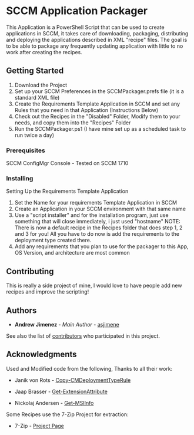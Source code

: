 # SCCM Application Packager

This Application is a PowerShell Script that can be used to create applications in SCCM, it takes care of downloading, packaging, distributing and deploying the applications described in XML "recipe" files. The goal is to be able to package any frequently updating application with little to no work after creating the recipes.

## Getting Started

1. Download the Project
2. Set up your SCCM Preferences in the SCCMPackager.prefs file (it is a standard XML file)
3. Create the Requirements Template Application in SCCM and set any Rules that you need in that Application (Instructions Below)
4. Check out the Recipes in the "Disabled" Folder, Modify them to your needs, and copy them into the "Recipes" Folder
5. Run the SCCMPackager.ps1 (I have mine set up as a scheduled task to run twice a day)

### Prerequisites

SCCM ConfigMgr Console - Tested on SCCM 1710


### Installing

Setting Up the Requirements Template Application

1. Set the Name for your requirements Template Application in SCCM
2. Create an Application in your SCCM environment with that same name
3. Use a "script installer" and for the installation program, just use something that will close immediately, i just used "hostname"
NOTE: There is now a default recipe in the Recipes folder that does step 1, 2 and 3 for you! All you have to do now is add the requirements to the deployment type created there.
4. Add any requirements that you plan to use for the packager to this App, OS Version, and architecture are most common

## Contributing

This is really a side project of mine, I would love to have people add new recipes and improve the scripting! 

## Authors

* **Andrew Jimenez** - *Main Author* - [asjimene](https://github.com/asjimene)

See also the list of [contributors](https://github.com/asjimene/SCCM-Application-Packager/graphs/contributors) who participated in this project.


## Acknowledgments

Used and Modified code from the following, Thanks to all their work: 

* Janik von Rots - [Copy-CMDeploymentTypeRule](https://janikvonrotz.ch/2017/10/20/configuration-manager-configure-requirement-rules-for-deployment-types-with-powershell/) 

* Jaap Brasser - [Get-ExtensionAttribute](http://www.jaapbrasser.com) 

* Nickolaj Andersen - [Get-MSIInfo](http://www.scconfigmgr.com/2014/08/22/how-to-get-msi-file-information-with-powershell/)


Some Recipes use the 7-Zip Project for extraction:

* 7-Zip - [Project Page](https://www.7-zip.org/)
